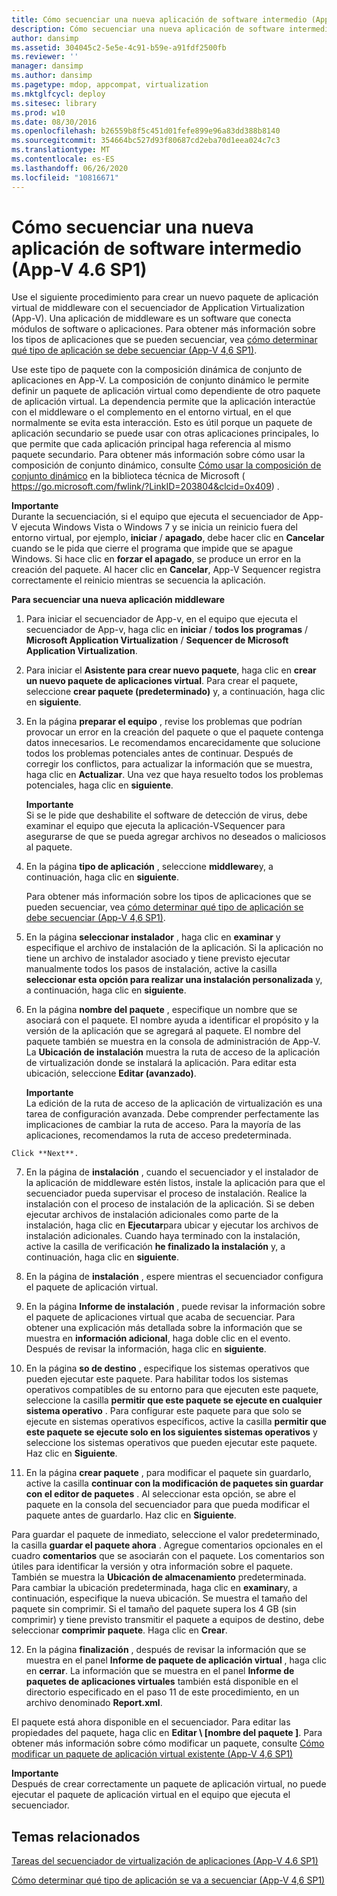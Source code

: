 ```yaml
---
title: Cómo secuenciar una nueva aplicación de software intermedio (App-V 4.6 SP1)
description: Cómo secuenciar una nueva aplicación de software intermedio (App-V 4.6 SP1)
author: dansimp
ms.assetid: 304045c2-5e5e-4c91-b59e-a91fdf2500fb
ms.reviewer: ''
manager: dansimp
ms.author: dansimp
ms.pagetype: mdop, appcompat, virtualization
ms.mktglfcycl: deploy
ms.sitesec: library
ms.prod: w10
ms.date: 08/30/2016
ms.openlocfilehash: b26559b8f5c451d01fefe899e96a83dd388b8140
ms.sourcegitcommit: 354664bc527d93f80687cd2eba70d1eea024c7c3
ms.translationtype: MT
ms.contentlocale: es-ES
ms.lasthandoff: 06/26/2020
ms.locfileid: "10816671"
---
```

# Cómo secuenciar una nueva aplicación de software intermedio (App-V 4.6 SP1)


Use el siguiente procedimiento para crear un nuevo paquete de aplicación virtual de middleware con el secuenciador de Application Virtualization (App-V). Una aplicación de middleware es un software que conecta módulos de software o aplicaciones. Para obtener más información sobre los tipos de aplicaciones que se pueden secuenciar, vea [cómo determinar qué tipo de aplicación se debe secuenciar (App-V 4,6 SP1)](how-to-determine-which-type-of-application-to-sequence---app-v-46-sp1-.md).

Use este tipo de paquete con la composición dinámica de conjunto de aplicaciones en App-V. La composición de conjunto dinámico le permite definir un paquete de aplicación virtual como dependiente de otro paquete de aplicación virtual. La dependencia permite que la aplicación interactúe con el middleware o el complemento en el entorno virtual, en el que normalmente se evita esta interacción. Esto es útil porque un paquete de aplicación secundario se puede usar con otras aplicaciones principales, lo que permite que cada aplicación principal haga referencia al mismo paquete secundario. Para obtener más información sobre cómo usar la composición de conjunto dinámico, consulte [Cómo usar la composición de conjunto dinámico](https://go.microsoft.com/fwlink/?LinkID=203804&clcid=0x409) en la biblioteca técnica de Microsoft ( https://go.microsoft.com/fwlink/?LinkID=203804&clcid=0x409) .

**Importante**  
Durante la secuenciación, si el equipo que ejecuta el secuenciador de App-V ejecuta Windows Vista o Windows 7 y se inicia un reinicio fuera del entorno virtual, por ejemplo, **iniciar**  /  **apagado**, debe hacer clic en **Cancelar** cuando se le pida que cierre el programa que impide que se apague Windows. Si hace clic en **forzar el apagado**, se produce un error en la creación del paquete. Al hacer clic en **Cancelar**, App-V Sequencer registra correctamente el reinicio mientras se secuencia la aplicación.



**Para secuenciar una nueva aplicación middleware**

1.  Para iniciar el secuenciador de App-v, en el equipo que ejecuta el secuenciador de App-v, haga clic en **iniciar**  /  **todos los programas**  /  **Microsoft Application Virtualization**  /  **Sequencer de Microsoft Application Virtualization**.

2.  Para iniciar el **Asistente para crear nuevo paquete**, haga clic en **crear un nuevo paquete de aplicaciones virtual**. Para crear el paquete, seleccione **crear paquete (predeterminado)** y, a continuación, haga clic en **siguiente**.

3.  En la página **preparar el equipo** , revise los problemas que podrían provocar un error en la creación del paquete o que el paquete contenga datos innecesarios. Le recomendamos encarecidamente que solucione todos los problemas potenciales antes de continuar. Después de corregir los conflictos, para actualizar la información que se muestra, haga clic en **Actualizar**. Una vez que haya resuelto todos los problemas potenciales, haga clic en **siguiente**.

    **Importante**  
    Si se le pide que deshabilite el software de detección de virus, debe examinar el equipo que ejecuta la aplicación-VSequencer para asegurarse de que se pueda agregar archivos no deseados o maliciosos al paquete.



4.  En la página **tipo de aplicación** , seleccione **middleware**y, a continuación, haga clic en **siguiente**.

    Para obtener más información sobre los tipos de aplicaciones que se pueden secuenciar, vea [cómo determinar qué tipo de aplicación se debe secuenciar (App-V 4,6 SP1)](how-to-determine-which-type-of-application-to-sequence---app-v-46-sp1-.md).

5.  En la página **seleccionar instalador** , haga clic en **examinar** y especifique el archivo de instalación de la aplicación. Si la aplicación no tiene un archivo de instalador asociado y tiene previsto ejecutar manualmente todos los pasos de instalación, active la casilla **seleccionar esta opción para realizar una instalación personalizada** y, a continuación, haga clic en **siguiente**.

6.  En la página **nombre del paquete** , especifique un nombre que se asociará con el paquete. El nombre ayuda a identificar el propósito y la versión de la aplicación que se agregará al paquete. El nombre del paquete también se muestra en la consola de administración de App-V. La **Ubicación de instalación** muestra la ruta de acceso de la aplicación de virtualización donde se instalará la aplicación. Para editar esta ubicación, seleccione **Editar (avanzado)**.

    **Importante**  
    La edición de la ruta de acceso de la aplicación de virtualización es una tarea de configuración avanzada. Debe comprender perfectamente las implicaciones de cambiar la ruta de acceso. Para la mayoría de las aplicaciones, recomendamos la ruta de acceso predeterminada.



~~~
Click **Next**.
~~~

7. En la página de **instalación** , cuando el secuenciador y el instalador de la aplicación de middleware estén listos, instale la aplicación para que el secuenciador pueda supervisar el proceso de instalación. Realice la instalación con el proceso de instalación de la aplicación. Si se deben ejecutar archivos de instalación adicionales como parte de la instalación, haga clic en **Ejecutar**para ubicar y ejecutar los archivos de instalación adicionales. Cuando haya terminado con la instalación, active la casilla de verificación **he finalizado la instalación** y, a continuación, haga clic en **siguiente**.

8. En la página de **instalación** , espere mientras el secuenciador configura el paquete de aplicación virtual.

9. En la página **Informe de instalación** , puede revisar la información sobre el paquete de aplicaciones virtual que acaba de secuenciar. Para obtener una explicación más detallada sobre la información que se muestra en **información adicional**, haga doble clic en el evento. Después de revisar la información, haga clic en **siguiente**.

10. En la página **so de destino** , especifique los sistemas operativos que pueden ejecutar este paquete. Para habilitar todos los sistemas operativos compatibles de su entorno para que ejecuten este paquete, seleccione la casilla **permitir que este paquete se ejecute en cualquier sistema operativo** . Para configurar este paquete para que solo se ejecute en sistemas operativos específicos, active la casilla **permitir que este paquete se ejecute solo en los siguientes sistemas operativos** y seleccione los sistemas operativos que pueden ejecutar este paquete. Haz clic en **Siguiente**.

11. En la página **crear paquete** , para modificar el paquete sin guardarlo, active la casilla **continuar con la modificación de paquetes sin guardar con el editor de paquetes** . Al seleccionar esta opción, se abre el paquete en la consola del secuenciador para que pueda modificar el paquete antes de guardarlo. Haz clic en **Siguiente**.

   Para guardar el paquete de inmediato, seleccione el valor predeterminado, la casilla **guardar el paquete ahora** . Agregue comentarios opcionales en el cuadro **comentarios** que se asociarán con el paquete. Los comentarios son útiles para identificar la versión y otra información sobre el paquete. También se muestra la **Ubicación de almacenamiento** predeterminada. Para cambiar la ubicación predeterminada, haga clic en **examinar**y, a continuación, especifique la nueva ubicación. Se muestra el tamaño del paquete sin comprimir. Si el tamaño del paquete supera los 4 GB (sin comprimir) y tiene previsto transmitir el paquete a equipos de destino, debe seleccionar **comprimir paquete**. Haga clic en **Crear**.

12. En la página **finalización** , después de revisar la información que se muestra en el panel **Informe de paquete de aplicación virtual** , haga clic en **cerrar**. La información que se muestra en el panel **Informe de paquetes de aplicaciones virtuales** también está disponible en el directorio especificado en el paso 11 de este procedimiento, en un archivo denominado **Report.xml**.

   El paquete está ahora disponible en el secuenciador. Para editar las propiedades del paquete, haga clic en **Editar \ [nombre del paquete \]**. Para obtener más información sobre cómo modificar un paquete, consulte [Cómo modificar un paquete de aplicación virtual existente (App-V 4,6 SP1)](how-to-modify-an-existing-virtual-application-package--app-v-46-sp1-.md)

   **Importante**  
   Después de crear correctamente un paquete de aplicación virtual, no puede ejecutar el paquete de aplicación virtual en el equipo que ejecuta el secuenciador.



## Temas relacionados


[Tareas del secuenciador de virtualización de aplicaciones (App-V 4.6 SP1)](tasks-for-the-application-virtualization-sequencer--app-v-46-sp1-.md)

[Cómo determinar qué tipo de aplicación se va a secuenciar (App-V 4,6 SP1)](how-to-determine-which-type-of-application-to-sequence---app-v-46-sp1-.md)









